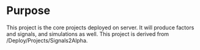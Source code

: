 # Purpose
This project is the core projects deployed on server. It will produce factors and signals, and simulations as well.
This project is derived from /Deploy/Projects/Signals2Alpha.


